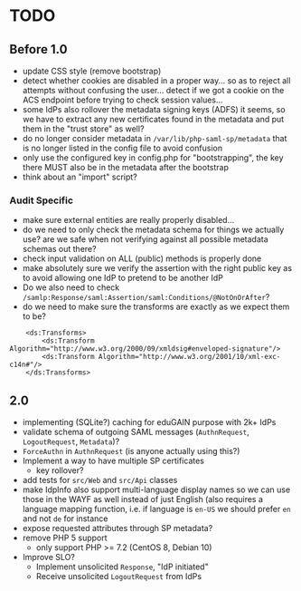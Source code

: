 # TODO

## Before 1.0

- update CSS style (remove bootstrap)
- detect whether cookies are disabled in a proper way... so as to reject all
  attempts without confusing the user... detect if we got a cookie on the ACS
  endpoint before trying to check session values...
- some IdPs also rollover the metadata signing keys (ADFS) it seems, so we have
  to extract any new certificates found in the metadata and put them in the 
  "trust store" as well?
- do no longer consider metadata in `/var/lib/php-saml-sp/metadata` that is no 
  longer listed in the config file to avoid confusion
- only use the configured key in config.php for "bootstrapping", the key
  there MUST also be in the metadata after the bootstrap
- think about an "import" script?

### Audit Specific

- make sure external entities are really properly disabled...
- do we need to only check the metadata schema for things we actually use? are
  we safe when not verifying against all possible metadata schemas out there?
- check input validation on ALL (public) methods is properly done
- make absolutely sure we verify the assertion with the right public key as to
  avoid allowing one IdP to pretend to be another IdP
- Do we also need to check `/samlp:Response/saml:Assertion/saml:Conditions/@NotOnOrAfter`?
- do we need to make sure the transforms are exactly as we expect them to be?

```
    <ds:Transforms>
        <ds:Transform Algorithm="http://www.w3.org/2000/09/xmldsig#enveloped-signature"/>
        <ds:Transform Algorithm="http://www.w3.org/2001/10/xml-exc-c14n#"/>
    </ds:Transforms>
```

## 2.0

- implementing (SQLite?) caching for eduGAIN purpose with 2k+ IdPs
- validate schema of outgoing SAML messages (`AuthnRequest`, `LogoutRequest`, `Metadata`)?
- `ForceAuthn` in `AuthnRequest` (is anyone actually using this?)
- Implement a way to have multiple SP certificates
  - key rollover?
- add tests for `src/Web` and `src/Api` classes
- make IdpInfo also support multi-language display names so we can use those
  in the WAYF as well instead of just English (also requires a language 
  mapping function, i.e. if language is `en-US` we should prefer `en` and not
  `de` for instance
- expose requested attributes through SP metadata?
- remove PHP 5 support
  - only support PHP >= 7.2 (CentOS 8, Debian 10)
- Improve SLO?
  - Implement unsolicited `Response`, "IdP initiated"
  - Receive unsolicited `LogoutRequest` from IdPs
